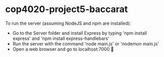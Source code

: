 # cop4020-project5-baccarat

To run the server (assuming NodeJS and npm are installed):
  * Go to the Server folder and install Express by typing 'npm install express' and 'npm install express-handlebars'
  * Run the server with the command 'node main.js' or 'nodemon main.js'
  * Open a web browser and go to localhost:7000
🎉
